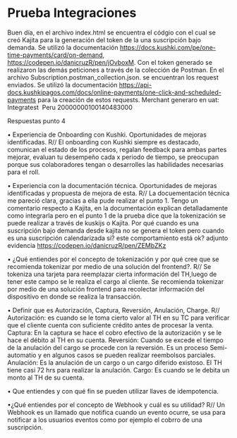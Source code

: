 # Prueba Integraciones
Buen día, en el archivo index.html se encuentra el códgio con el cual se creó Kajita para la generación del token de la una suscripción bajo demanda. Se utilizó la documentación https://docs.kushki.com/pe/one-time-payments/card/on-demand, https://codepen.io/danicruzR/pen/jOvboxM. Con el token generado se realizaron las demás peticiones a través de la colección de Postman. En el archivo Subscription.postman_collection.json. se encuentran los request enviados. Se utilizó la documentación https://api-docs.kushkipagos.com/docs/online-payments/one-click-and-scheduled-payments para la creación de estos requests.
Merchant generaro en uat: Integratest  Peru 20000000100140483000

Respuestas punto 4

• Experiencia de Onboarding con Kushki. Oportunidades de mejoras identificadas. 
R// El onboarding con Kushki siempre es destacado, comunican el estado de los procesos, regalan feedback para ambas partes mejorar, evaluan tu desempeño cada x periodo de tiempo, se preocupan porque sus colaboradores tengan o desarrolles las habilidades necesarias para el roll. 

• Experiencia con la documentación técnica. Oportunidades de mejoras identificadas y propuesta de mejora de esta. 
R// La docuementación técnica me pareció clara, gracias a ella pude realizar el punto 1. Tengo un comentario respecto a Kajita, en la documentación explican detalladamente como integrarla pero en el punto 1 de la prueba dice que la tokenización se puede realizar a través de kuskijs o Kajita. Por qué cuando es una suscripción bajo demanda desde kajita no se genera el token pero cuando es una suscripción calendarizada si? este comportamiento está ok?  adjunto evidencia https://codepen.io/danicruzR/pen/ZEMbZKz 

• ¿Qué entiendes por el concepto de tokenización y por qué cree que se recomienda  tokenizar por medio de una solución del frontend?. 
R// Se tokeniza una tarjeta para reemplazar cierta información del TH,luego de tener este campo se le realiza el cargo al cliente.
Se recomienda tokenizar por medio de una solución frontend para recolectar información del dispositivo en donde se realiza la transacción.

• Definir que es Autorización, Captura, Reversión, Anulación, Charge. 
R//
Autorización: es cuando se le toma cierto valor al TH en su TC para verificar que el cliente cuenta con suficiente crédito antes de procesar la venta.
Captura: En la captura se hace el cobro efectivo de la autorización y se le hace el débito al TH en su cuenta.
Reversión: Cuando se excede el tiempo de la anulación del cargo se procede con la reversión. Es un proceso Semi-automatio y en algunos casos se pueden realizar reembolsos parciales.
Anulación: Es la anulación de un cargo o un cargo diferido existoso. El TH tiene casi 72 hrs para realizar la anulación.
Cargo: Es cuando se le debita un monto al TH de su cuenta.

• Que entiendes y con qué fin se pueden utilizar llaves de idempotencia. 


•¿Qué entiendes por el concepto de Webhook y cuál es su utilidad?
R// Un Webhook es un llamado que notifica cuando un evento ocurre, se usa para notificar a los usuarios eventos como por ejemplo el cobrro de una suscripción. 
